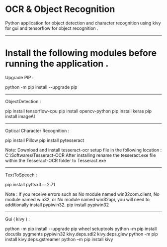 # OCR & Object Recognition

Python application for object detection and character recognition using kivy for gui and tensorflow for object recognition .

----------------------------------------

# Install the following modules before running the application .

Upgrade PIP :

python -m pip install --upgrade pip

----------------------------------------

ObjectDetection :

pip install tensorflow-cpu
pip install opencv-python
pip install keras
pip install imageAI

----------------------------------------

Optical Character Recognition :

pip install Pillow
pip install pytesseract

Note:   Download and install tesseract-ocr setup file in the following location :
	C:\Softwares\Tesseract-OCR
	After installing rename the tesseract.exe file within the Tesseract-OCR folder to Tesseract.exe

----------------------------------------

TextToSpeech :

pip install pyttsx3==2.71

Note :  If you receive errors such as No module named win32com.client, No module named win32, or No
	module named win32api, you will need to additionally install pypiwin32.
	pip install pypiwin32

----------------------------------------

Gui ( kivy ) :

python -m pip install --upgrade pip wheel setuptools
python -m pip install docutils pygments pypiwin32 kivy.deps.sdl2 kivy.deps.glew
python -m pip install kivy.deps.gstreamer
python –m pip install kivy